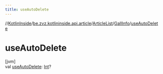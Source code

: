 ```yaml
---
title: useAutoDelete
---
```

//[KotlinInside](../../../../index.html)/[be.zvz.kotlininside.api.article](../../index.html)/[ArticleList](../index.html)/[GallInfo](index.html)/[useAutoDelete](use-auto-delete.html)



# useAutoDelete



[jvm]\
val [useAutoDelete](use-auto-delete.html): [Int](https://kotlinlang.org/api/latest/jvm/stdlib/kotlin/-int/index.html)?




